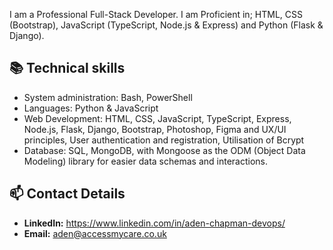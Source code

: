 I am a Professional Full-Stack Developer. I am Proficient in; HTML, CSS (Bootstrap), JavaScript (TypeScript, Node.js & Express) and Python (Flask & Django).

## 📚 Technical skills

- System administration: Bash, PowerShell
- Languages: Python & JavaScript
- Web Development: HTML, CSS, JavaScript, TypeScript, Express, Node.js, Flask, Django, Bootstrap, Photoshop, Figma and UX/UI principles, User authentication and registration, Utilisation of Bcrypt
- Database: SQL, MongoDB, with Mongoose as the ODM (Object Data Modeling) library for easier data schemas and interactions.

## 📫 Contact Details

- **LinkedIn:** https://www.linkedin.com/in/aden-chapman-devops/
- **Email:** aden@accessmycare.co.uk
